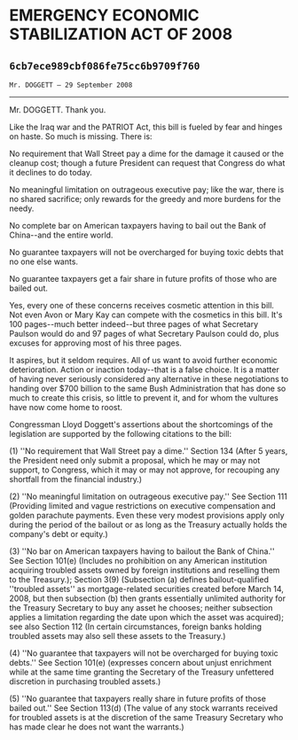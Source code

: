 # EMERGENCY ECONOMIC STABILIZATION ACT OF 2008
## `6cb7ece989cbf086fe75cc6b9709f760`
`Mr. DOGGETT — 29 September 2008`

---


Mr. DOGGETT. Thank you.

Like the Iraq war and the PATRIOT Act, this bill is fueled by fear 
and hinges on haste. So much is missing. There is:

No requirement that Wall Street pay a dime for the damage it caused 
or the cleanup cost; though a future President can request that 
Congress do what it declines to do today.

No meaningful limitation on outrageous executive pay; like the war, 
there is no shared sacrifice; only rewards for the greedy and more 
burdens for the needy.

No complete bar on American taxpayers having to bail out the Bank of 
China--and the entire world.

No guarantee taxpayers will not be overcharged for buying toxic debts 
that no one else wants.

No guarantee taxpayers get a fair share in future profits of those 
who are bailed out.

Yes, every one of these concerns receives cosmetic attention in this 
bill. Not even Avon or Mary Kay can compete with the cosmetics in this 
bill. It's 100 pages--much better indeed--but three pages of what 
Secretary Paulson would do and 97 pages of what Secretary Paulson could 
do, plus excuses for approving most of his three pages.



It aspires, but it seldom requires. All of us want to avoid further 
economic deterioration. Action or inaction today--that is a false 
choice. It is a matter of having never seriously considered any 
alternative in these negotiations to handing over $700 billion to the 
same Bush Administration that has done so much to create this crisis, 
so little to prevent it, and for whom the vultures have now come home 
to roost.

Congressman Lloyd Doggett's assertions about the shortcomings of the 
legislation are supported by the following citations to the bill:

(1) ''No requirement that Wall Street pay a dime.'' Section 134 
(After 5 years, the President need only submit a proposal, which he may 
or may not support, to Congress, which it may or may not approve, for 
recouping any shortfall from the financial industry.)

(2) ''No meaningful limitation on outrageous executive pay.'' See 
Section 111 (Providing limited and vague restrictions on executive 
compensation and golden parachute payments. Even these very modest 
provisions apply only during the period of the bailout or as long as 
the Treasury actually holds the company's debt or equity.)

(3) ''No bar on American taxpayers having to bailout the Bank of 
China.'' See Section 101(e) (Includes no prohibition on any American 
institution acquiring troubled assets owned by foreign institutions and 
reselling them to the Treasury.); Section 3(9) (Subsection (a) defines 
bailout-qualified ''troubled assets'' as mortgage-related securities 
created before March 14, 2008, but then subsection (b) then grants 
essentially unlimited authority for the Treasury Secretary to buy any 
asset he chooses; neither subsection applies a limitation regarding the 
date upon which the asset was acquired); see also Section 112 (In 
certain circumstances, foreign banks holding troubled assets may also 
sell these assets to the Treasury.)

(4) ''No guarantee that taxpayers will not be overcharged for buying 
toxic debts.'' See Section 101(e) (expresses concern about unjust 
enrichment while at the same time granting the Secretary of the 
Treasury unfettered discretion in purchasing troubled assets.)

(5) ''No guarantee that taxpayers really share in future profits of 
those bailed out.'' See Section 113(d) (The value of any stock warrants 
received for troubled assets is at the discretion of the same Treasury 
Secretary who has made clear he does not want the warrants.)